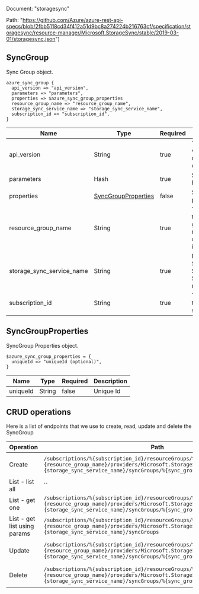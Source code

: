 Document: "storagesync"


Path: "https://github.com/Azure/azure-rest-api-specs/blob/2fbb5118cd34f412a51d9bc8a274224b216763cf/specification/storagesync/resource-manager/Microsoft.StorageSync/stable/2019-03-01/storagesync.json")

## SyncGroup

Sync Group object.

```puppet
azure_sync_group {
  api_version => "api_version",
  parameters => "parameters",
  properties => $azure_sync_group_properties
  resource_group_name => "resource_group_name",
  storage_sync_service_name => "storage_sync_service_name",
  subscription_id => "subscription_id",
}
```

| Name        | Type           | Required       | Description       |
| ------------- | ------------- | ------------- | ------------- |
|api_version | String | true | The API version to use for this operation. |
|parameters | Hash | true | Sync Group Body |
|properties | [SyncGroupProperties](#syncgroupproperties) | false | SyncGroup properties. |
|resource_group_name | String | true | The name of the resource group. The name is case insensitive. |
|storage_sync_service_name | String | true | Name of Storage Sync Service resource. |
|subscription_id | String | true | The ID of the target subscription. |
        
## SyncGroupProperties

SyncGroup Properties object.

```puppet
$azure_sync_group_properties = {
  uniqueId => "uniqueId (optional)",
}
```

| Name        | Type           | Required       | Description       |
| ------------- | ------------- | ------------- | ------------- |
|uniqueId | String | false | Unique Id |



## CRUD operations

Here is a list of endpoints that we use to create, read, update and delete the SyncGroup

| Operation | Path | Verb | Description | OperationID |
| ------------- | ------------- | ------------- | ------------- | ------------- |
|Create|`/subscriptions/%{subscription_id}/resourceGroups/%{resource_group_name}/providers/Microsoft.StorageSync/storageSyncServices/%{storage_sync_service_name}/syncGroups/%{sync_group_name}`|Put|Create a new SyncGroup.|SyncGroups_Create|
|List - list all|``||||
|List - get one|`/subscriptions/%{subscription_id}/resourceGroups/%{resource_group_name}/providers/Microsoft.StorageSync/storageSyncServices/%{storage_sync_service_name}/syncGroups/%{sync_group_name}`|Get|Get a given SyncGroup.|SyncGroups_Get|
|List - get list using params|`/subscriptions/%{subscription_id}/resourceGroups/%{resource_group_name}/providers/Microsoft.StorageSync/storageSyncServices/%{storage_sync_service_name}/syncGroups`|Get|Get a SyncGroup List.|SyncGroups_ListByStorageSyncService|
|Update|`/subscriptions/%{subscription_id}/resourceGroups/%{resource_group_name}/providers/Microsoft.StorageSync/storageSyncServices/%{storage_sync_service_name}/syncGroups/%{sync_group_name}`|Put|Create a new SyncGroup.|SyncGroups_Create|
|Delete|`/subscriptions/%{subscription_id}/resourceGroups/%{resource_group_name}/providers/Microsoft.StorageSync/storageSyncServices/%{storage_sync_service_name}/syncGroups/%{sync_group_name}`|Delete|Delete a given SyncGroup.|SyncGroups_Delete|
